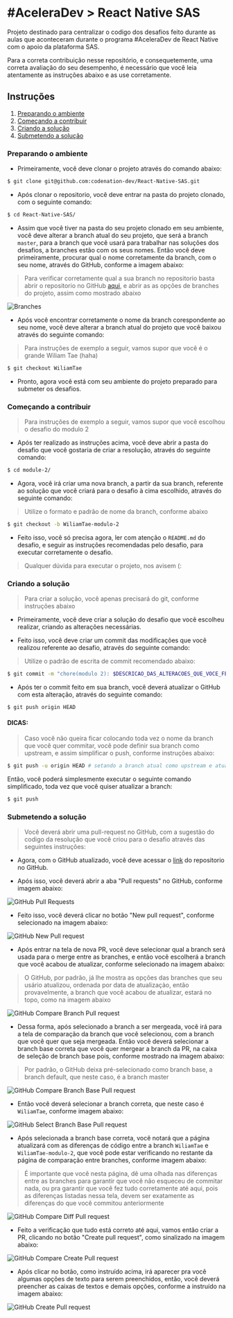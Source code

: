 # #AceleraDev > React Native SAS

Projeto destinado para centralizar o codigo dos desafios
feito durante as aulas que aconteceram durante o programa #AceleraDev
de React Native com o apoio da plataforma SAS.

Para a correta contribuição nesse repositório, e consequetemente, uma
correta avaliação do seu desempenho, é necessário que você leia atentamente
as instruções abaixo e as use corretamente.

Instruções
---

1. [Preparando o ambiente](#preparando-o-ambiente)
2. [Começando a contribuir](#comecando-a-contribuir)
3. [Criando a solução](#criando-a-solucao)
4. [Submetendo a solução](#submetendo-a-solucao)

### Preparando o ambiente

- Primeiramente, você deve clonar o projeto através do comando abaixo:

```bash
$ git clone git@github.com:codenation-dev/React-Native-SAS.git
```

- Após clonar o repositorio, você deve entrar na pasta do projeto clonado,
com o seguinte comando:

```bash
$ cd React-Native-SAS/
```

- Assim que você tiver na pasta do seu projeto clonado em seu ambiente, você deve
alterar a branch atual do seu projeto, que será a branch `master`, para a branch que
você usará para trabalhar nas soluções dos desafios, a branches estão com os seus nomes.
Então você deve primeiramente, procurar qual o nome corretamente da branch, com o seu nome,
através do GitHub, conforme a imagem abaixo:

> Para verificar corretamente qual a sua branch no repositorio basta abrir o repositorio
no GitHub [aqui](https://github.com/codenation-dev/React-Native-SAS), e abrir as 
as opções de branches do projeto, assim como mostrado abaixo

![Branches](docs/images/branches.gif)

- Após você encontrar corretamente o nome da branch corespondente ao seu nome, você deve
alterar a branch atual do projeto que você baixou através do seguinte comando:

> Para instruções de exemplo a seguir, vamos supor que você é o grande Wiliam Tae (haha)

```bash
$ git checkout WiliamTae
```

- Pronto, agora você está com seu ambiente do projeto preparado para submeter os desafios. 

### Começando a contribuir

> Para instruções de exemplo a seguir, vamos supor que você escolhou o desafio do modulo 2

- Após ter realizado as instruções acima, você deve abrir a pasta do desafio que você gostaria
de criar a resolução, através do seguinte comando:

```bash
$ cd module-2/
```

- Agora, você irá criar uma nova branch, a partir da sua branch, referente ao solução que você
criará para o desafio à cima escolhido, através do seguinte comando:

> Utilize o formato e padrão de nome da branch, conforme abaixo

```bash
$ git checkout -b WiliamTae-modulo-2
```

- Feito isso, você só precisa agora, ler com atenção o `README.md`
do desafio, e seguir as instruções recomendadas pelo desafio, para executar corretamente o desafio.

> Qualquer dúvida para executar o projeto, nos avisem (:

### Criando a solução

> Para criar a solução, você apenas precisará do git, conforme instruções abaixo

- Primeiramente, você deve criar a solução do desafio que você escolheu realizar, criando as
alterações necessárias.

- Feito isso, você deve criar um commit das modificações que você realizou referente ao desafio,
através do seguinte comando:

> Utilize o padrão de escrita de commit recomendado abaixo:

```bash
$ git commit -m "chore(modulo 2): $DESCRICAO_DAS_ALTERACOES_QUE_VOCE_FEZ_NO_MODULO"
```

- Após ter o commit feito em sua branch, você deverá atualizar o GitHub com esta alteração, através do seguinte
comando:

```bash
$ git push origin HEAD
```

#### DICAS:

> Caso você não queira ficar colocando toda vez o nome da branch que você quer commitar, você pode
definir sua branch como upstream, e assim simplificar o push, conforme instruções abaixo:

```bash
$ git push -u origin HEAD # setando a branch atual como upstream e atualizando ela no GitHub
```

Então, você poderá simplesmente executar o seguinte comando simplificado, toda vez que você quiser atualizar
a branch:

```bash
$ git push
```

### Submetendo a solução

> Você deverá abrir uma pull-request no GitHub, com a sugestão do codigo
da resolução que você criou para o desafio através das seguintes instruções:

- Agora, com o GitHub atualizado, você deve acessar o [link](https://github.com/codenation-dev/React-Native-SAS)
do repositorio no GitHub.

- Após isso, você deverá abrir a aba "Pull requests" no GitHub, conforme imagem abaixo:

![GitHub Pull Requests](docs/images/github-pull-requests.png)

- Feito isso, você deverá clicar no botão "New pull request", conforme selecionado na imagem abaixo:

![GitHub New Pull request](docs/images/github-new-pull-request.png)

- Após entrar na tela de nova PR, você deve selecionar qual a branch será usada para o merge entre as branches, e então você escolherá a branch que você acabou de atualizar, conforme selecionado na imagem abaixo:

> O GitHub, por padrão, já lhe mostra as opções das branches que seu usário atualizou, ordenada por data de atualizaçào, então provavelmente, a branch que você acabou de atualizar, estará no topo, como na imagem abaixo

![GitHub Compare Branch Pull request](docs/images/github-compare-branch-pull-request.png)

- Dessa forma, após selecionado a branch a ser mergeada, você irá para a tela de comparação da branch que você selecionou, com a branch que você quer que seja mergeada.
Então você deverá selecionar a branch base correta que você quer mergear a branch da PR, na caixa de seleção de branch base pois, conforme mostrado na imagem abaixo:

> Por padrão, o GitHub deixa pré-selecionado como branch base, a branch default, que neste caso, é a branch master

![GitHub Compare Branch Base Pull request](docs/images/github-compare-branch-base-pull-request.png)

- Então você deverá selecionar a branch correta, que neste caso é `WiliamTae`, conforme imagem abaixo:

![GitHub Select Branch Base Pull request](docs/images/github-select-branch-base-pull-request.gif)

- Após selecionada a branch base correta, você notará que a página atualizará com as diferenças de código entre a branch `WiliamTae` e `WiliamTae-modulo-2`, que você pode estar verificando no restante da página de comparação entre branches, conforme imagem abaixo:

> É importante que você nesta página, dê uma olhada nas diferenças entre as branches para garantir que você não esqueceu de commitar nada,
ou pra garantir que você fez tudo corretamente até aqui, pois as diferenças listadas nessa tela, devem ser exatamente as diferenças do que você commitou anteriormente

![GitHub Compare Diff Pull request](docs/images/github-compare-branch-diff-pull-request.gif)

- Feito a verificação que tudo está correto até aqui, vamos então criar a PR, clicando no botão "Create pull request", como sinalizado na imagem abaixo:

![GitHub Compare Create Pull request](docs/images/github-compare-create-pull-request.png)

- Após clicar no botão, como instruído acima, irá aparecer pra você algumas opções de texto para serem preenchidos, então, você deverá preencher as caixas de textos e demais opções, conforme a instruído na imagem abaixo:

![GitHub Create Pull request](docs/images/github-create-pull-request.gif)

